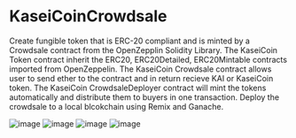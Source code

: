 # KaseiCoinCrowdsale
Create fungible token that is ERC-20 compliant and is minted by a Crowdsale contract from the OpenZepplin Solidity Library.
The KaseiCoin Token contract inherit the ERC20, ERC20Detailed, ERC20Mintable contracts imported from OpenZeppelin.
The KaseiCoin Crowdsale contract allows user to send ether to the contract and in return recieve KAI or KaseiCoin token. 
The KaseiCoin CrowdsaleDeployer contract will mint the tokens automatically and distribute them to buyers in one transaction.
Deploy the crowdsale to a local blcokchain using Remix and Ganache.

![image](https://user-images.githubusercontent.com/35645038/170906338-713f4ad0-7d75-4515-9696-ebabdfb75222.png)
![image](https://user-images.githubusercontent.com/35645038/170908230-924b9310-5d35-44ed-9e86-020c186ae360.png)
![image](https://user-images.githubusercontent.com/35645038/170908358-1504555f-1538-4d02-95db-a5e154f2aba4.png)
![image](https://user-images.githubusercontent.com/35645038/170908582-69b4b5d7-0db6-4ef9-9658-14c5ead348b9.png)

